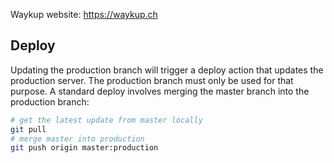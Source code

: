 Waykup website: https://waykup.ch

## Deploy

Updating the production branch will trigger a deploy action that updates the
production server. The production branch must only be used for that purpose. A
standard deploy involves merging the master branch into the production branch:

```bash
# get the latest update from master locally
git pull
# merge master into production
git push origin master:production
```